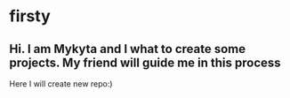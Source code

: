 # firsty
## Hi. I am Mykyta and I what to create some projects. My friend will guide me in this process
Here I will create new repo:)
